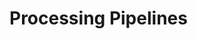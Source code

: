 # Processing Pipelines

<script type="text/javascript">
    window.open("https://hbcd-cbrain-processing.readthedocs.io/latest/", "_blank");
</script>

